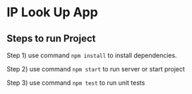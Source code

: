 # IP Look Up App



## Steps to run Project
Step 1) use command `npm install` to install dependencies.

Step 2) use command `npm start` to run server or start project

Step 3) use command `npm test` to run unit tests
